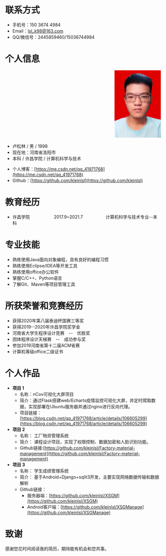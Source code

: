# 联系方式

* 手机号：150 3674 4984
* Email：lsl_k98@163.com
* QQ/微信号：2445859460/15036744984

<!--  - - -  -->

# 个人信息

<div align=right>
    <img src="https://github.com/kleinlsl/MyResume/blob/master/Photo/me.jpg" width="150">
</div>

* 卢松林 / 男 / 1998
* 现在地：河南省洛阳市
* 本科 / 许昌学院 / 计算机科学与技术
<!--* 应聘职位：研发工程师 JAVA Software Engineer, Java-->
* 个人博客：[https://me.csdn.net/qq_41971768](https://me.csdn.net/qq_41971768)
* Github：[https://github.com/kleinlsl](https://github.com/kleinlsl)

<!--  - - -  -->

# 教育经历

* 许昌学院       2017.9~2021.7      计算机科学与技术专业--本科 

<!-- - - - -->

# 专业技能

* 熟练使用Java面向对象编程，具有良好的编程习惯
* 熟练使用Eclipse/IDEA等开发工具
* 熟练使用office办公软件
* 掌握C/C++、Python语言
* 了解Git、Maven等项目管理工具
# 所获荣誉和竞赛经历
- 获得2020年第八届泰迪杯国赛三等奖
- 获得2019--2020年许昌学院奖学金
- 河南省大学生程序设计竞赛&emsp;--&emsp;优胜奖
- 团体程序设计天梯赛&emsp;--&emsp;成功参与奖
- 参加2019河南省第十二届ACM省赛
- 计算机等级office二级证书

# 个人作品
- **项目 1**
    - 名称：nCov可视化大屏项目
    - 简介：通过Flask搭建web/Echarts疫情监控可视化大屏，并定时爬取数据，实现部署在Ubuntu服务器并通过nginx进行反向代理。
    - 项目链接：[https://blog.csdn.net/qq_41971768/article/details/106605299](https://blog.csdn.net/qq_41971768/article/details/106605299)
- **项目 2**
    - 名称： 工厂物资管理系统
    - 简介： 课程设计项目，实现了权限控制、数据加密和人脸识别功能。
    - Github链接:[https://github.com/kleinlsl/Factory-material-management](https://github.com/kleinlsl/Factory-material-management)
- **项目 3**
    - 名称： 学生成绩管理系统
    - 简介： 基于Android+Django+sqlit3开发，主要实现网络数据传输和数据解析
    - Github链接：
        - 服务器端：[https://github.com/kleinlsl/XSGM](https://github.com/kleinlsl/XSGM)
        - Android客户端：[https://github.com/kleinlsl/XSGManage](https://github.com/kleinlsl/XSGManage)
# 致谢

感谢您花时间阅读我的简历，期待能有机会和您共事。
